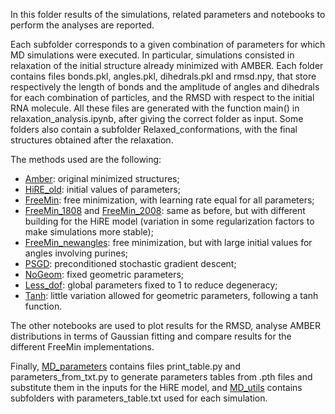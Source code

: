 In this folder results of the simulations, related parameters and notebooks to perform the analyses are reported.

Each subfolder corresponds to a given combination of parameters for which MD simulations were executed. In particular, simulations consisted in relaxation of the initial structure already minimized with AMBER. Each folder contains files bonds.pkl, angles.pkl, dihedrals.pkl and rmsd.npy, that store respectively the length of bonds and the amplitude of angles and dihedrals for each combination of particles, and the RMSD with respect to the initial RNA molecule. All these files are generated with the function main() in relaxation_analysis.ipynb, after giving the correct folder as input. Some folders also contain a subfolder Relaxed_conformations, with the final structures obtained after the relaxation.

The methods used are the following:

- [Amber](Amber): original minimized structures;
- [HiRE_old](HiRE_old): initial values of parameters;
- [FreeMin](FreeMin): free minimization, with learning rate equal for all parameters;
- [FreeMin_1808](FreeMin_1808) and [FreeMin_2008](FreeMin_2008): same as before, but with different building for the HiRE model (variation in some regularization factors to make simulations more stable);
- [FreeMin_newangles](FreeMin_newangles): free minimization, but with large initial values for angles involving purines;
- [PSGD](PSGD): preconditioned stochastic gradient descent;
- [NoGeom](NoGeom): fixed geometric parameters;
- [Less_dof](Less_dof): global parameters fixed to 1 to reduce degeneracy;
- [Tanh](Tanh): little variation allowed for geometric parameters, following a tanh function.

The other notebooks are used to plot results for the RMSD, analyse AMBER distributions in terms of Gaussian fitting and compare results for the different FreeMin implementations.

Finally, [MD_parameters](MD_parameters) contains files print_table.py and parameters_from_txt.py to generate parameters tables from .pth files and substitute them in the inputs for the HiRE model, and [MD_utils](MD_utils) contains subfolders with parameters_table.txt used for each simulation.  
